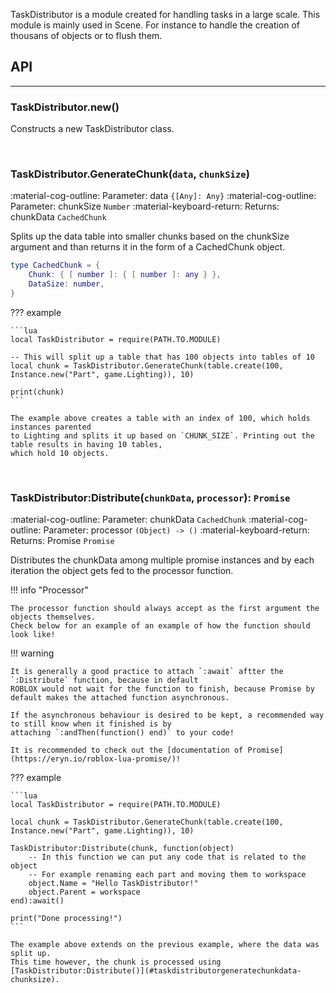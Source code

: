TaskDistributor is a module created for handling tasks in a large scale. This module is mainly used in
Scene. For instance to handle the creation of thousans of objects or to flush them.

## API

<hr>

### TaskDistributor.new()

Constructs a new TaskDistributor class.

<br>

### TaskDistributor.GenerateChunk(`data`, `chunkSize`)

<span class=def>:material-cog-outline: Parameter:</span> data `{[Any]: Any}`
<span class=def>:material-cog-outline: Parameter:</span> chunkSize `Number`
<span class=def>:material-keyboard-return: Returns:</span> chunkData `CachedChunk`

Splits up the data table into smaller chunks based on the chunkSize argument and 
than returns it in the form of a CachedChunk object.

```lua
type CachedChunk = {
    Chunk: { [ number ]: { [ number ]: any } },
    DataSize: number,
}
```

??? example

    ```lua
    local TaskDistributor = require(PATH.TO.MODULE)

    -- This will split up a table that has 100 objects into tables of 10
    local chunk = TaskDistributor.GenerateChunk(table.create(100, Instance.new("Part", game.Lighting)), 10)

    print(chunk)
    ```

    The example above creates a table with an index of 100, which holds instances parented
    to Lighting and splits it up based on `CHUNK_SIZE`. Printing out the table results in having 10 tables,
    which hold 10 objects.

<br>

### TaskDistributor:Distribute(`chunkData`, `processor`): `Promise`

<span class=def>:material-cog-outline: Parameter:</span> chunkData `CachedChunk`
<span class=def>:material-cog-outline: Parameter:</span> processor `(Object) -> ()`
<span class=def>:material-keyboard-return: Returns:</span> Promise `Promise`

Distributes the chunkData among multiple promise instances and by each
iteration the object gets fed to the processor function.

!!! info "Processor"

    The processor function should always accept as the first argument the objects themselves.
    Check below for an example of an example of how the function should look like!

!!! warning

    It is generally a good practice to attach `:await` aftter the `:Distribute` function, because in default
    ROBLOX would not wait for the function to finish, because Promise by default makes the attached function asynchronous.

    If the asynchronous behaviour is desired to be kept, a recommended way to still know when it finished is by
    attaching `:andThen(function() end)` to your code!

    It is recommended to check out the [documentation of Promise](https://eryn.io/roblox-lua-promise/)!

??? example

    ```lua
    local TaskDistributor = require(PATH.TO.MODULE)

    local chunk = TaskDistributor.GenerateChunk(table.create(100, Instance.new("Part", game.Lighting)), 10)

    TaskDistributor:Distribute(chunk, function(object)
        -- In this function we can put any code that is related to the object
        -- For example renaming each part and moving them to workspace
        object.Name = "Hello TaskDistributor!"
        object.Parent = workspace
    end):await()

    print("Done processing!")
    ```

    The example above extends on the previous example, where the data was split up.
    This time however, the chunk is processed using [TaskDistributor:Distribute()](#taskdistributorgeneratechunkdata-chunksize).